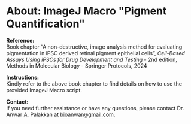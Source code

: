 # About: ImageJ Macro "Pigment Quantification"

**Reference:**  
Book chapter “A non-destructive, image analysis method for evaluating pigmentation in iPSC derived retinal pigment epithelial cells”, *Cell-Based Assays Using iPSCs for Drug Development and Testing* - 2nd edition, Methods in Molecular Biology - Springer Protocols, 2024  

**Instructions:**  
Kindly refer to the above book chapter to find details on how to use the provided ImageJ Macro script.

**Contact:**  
If you need further assistance or have any questions, please contact Dr. Anwar A. Palakkan at bioanwar@gmail.com.
